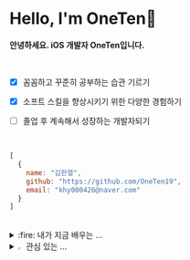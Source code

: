 <div align="left">   
        <h1>Hello, I'm OneTen🍎</h1>

**안녕하세요. iOS 개발자 OneTen입니다.**

<br>

- [x] 꼼꼼하고 꾸준히 공부하는 습관 기르기
- [x] 소프트 스킬을 향상시키기 위한 다양한 경험하기
- [ ] 졸업 후 계속해서 성장하는 개발자되기


<br>

  ```javascript
  [
    {
      name: "김한열",
      github: "https://github.com/OneTen19",
      email: "khy000426@naver.com"
    }
  ]
 ```

</div>

</br>

<details>
<summary>
  :fire: 내가 지금 배우는 ... 
</summary>
   <br>

<img src="https://img.shields.io/badge/Swift-FA7343?style=Plastic&logo=swift&logoColor=white">

</details>



<details>
<summary>
  <img src="https://raw.githubusercontent.com/Tarikul-Islam-Anik/Animated-Fluent-Emojis/master/Emojis/Hand%20gestures/Eyes.png" alt="Eyes" width="2%" /> 관심 있는 ... 
</summary>
   <br>

<img src="https://img.shields.io/badge/Flutter-02569B?style=Plastic&logo=flutter&logoColor=white">

</details>
